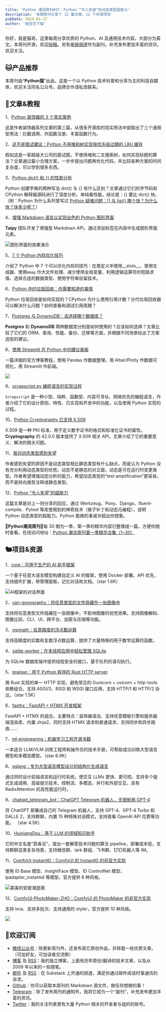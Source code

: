 ```yaml
---
title: 'Python 潮流周刊#37：Python “令人失望”的动态类型超能力'
description: '本期周刊分享了 12 篇文章，12 个开源项目'
pubDate: 2024-01-27
author: '豌豆花下猫'
---
```


你好，我是猫哥。这里每周分享优质的 Python、AI 及通用技术内容，大部分为英文。本周刊开源，欢迎[投稿](https://github.com/chinesehuazhou/python-weekly)。另有[电报频道](https://t.me/pythontrendingweekly)作为副刊，补充发布更加丰富的资讯，欢迎关注。

## 🐱产品推荐

本周刊由“**Python猫**”出品，这是一个以 Python 技术科普和分享为主的科技自媒体，欢迎关注同名公众号。品牌合作请私信联系。

## 🦄文章&教程

1、[Python 装饰器的 3 个真实案例](https://www.bitecode.dev/p/xmas-decorations-part-3)

这是作者装饰器系列文章的第三篇，从很多开源库的现实用法中提取出了三个通用型用法：拦截调用、作函数注册、丰富函数行为。

2、[这不是面试建议：Python 不用堆和树实现按优先级过期的 LRU 缓存](https://death.andgravity.com/lru-cache)

假如这是一家超级大公司的面试题，不使用堆和二叉搜索树，如何实现标题的算法？文章通过最小合理方案，一步步提出问题再优化代码，并比较各种方案的时间复杂度，可以学到很多东西。

3、[Python dict() 和 {} 的性能分析](https://madebyme.today/blog/python-dict-vs-curly-brackets/)

Python 创建字典的两种写法 dict() 与 {} 有什么区别？文章通过它们的字节码和 CPython 解释器源码进行了深度分析。单纯看性能，结论是：{} 要比 dict() 快。（附：Python 为什么系列曾写过 [Python 疑难问题：\[\] 与 list() 哪个快？为什么快？快多少呢？](https://pythoncat.top/posts/2020-10-14-list)）

4、[增强 Markdown 语言以实现出色的 Python 图形界面](https://www.taipy.io/posts/augmenting-the-markdown-language-for-great-python-graphical-interfaces)

**Taipy** 团队开发了增强型 Markdown API，通过添加标签在内容中生成图形界面元素。

![图形界面的效果演示](https://img.pythoncat.top/taipy_markdown.gif)

5、[7 个 Python 内存优化技巧](https://medium.com/techtofreedom/7-python-memory-optimization-tricks-to-enhance-your-codes-efficiency-5ef65bf415e7)

介绍了 Python 中 7 个可以优化内存的技巧：在类定义中使用\_\_slots\_\_、使用生成器、使用`mmap` 作大文件处理、减少使用全局变量、利用逻辑运算符的短路求值、选择合适的数据类型、使用字符串驻留技术。

6、[Python 中的垃圾回收：你需要知道的事情](https://rushter.com/blog/python-garbage-collector/)

Python 垃圾回收是如何实现的？CPython 为什么使用引用计数？分代垃圾回收器可以解决什么问题？如何查看和调试引用周期？

7、[Postgres 与 DynamoDB：该选择哪个数据库？](https://testdriven.io/blog/postgres-vs-dynamodb/)

**Postgres** 和 **DynamoDB** 两种数据库分别是如何使用的？应该如何选择？文章比较了它们的 ORM、查询、性能、备份、迁移等方面，并根据不同场景给出了方案选型的建议。

8、[使用 Streamlit 在 Python 中创建仪表板](https://blog.streamlit.io/crafting-a-dashboard-app-in-python-using-streamlit/)

一篇详细的官方博客教程，使用 Pandas 作数据整理，用 Altair/Plotly 作数据可视化，用 Streamlit 作前端。

![](https://img.pythoncat.top/streamlit-dashboard-python.png)

9、[scrapscript.py 编程语言的实现过程](https://bernsteinbear.com/blog/scrapscript/)

`Scrapscript` 是一种小型、纯粹、函数型、内容可寻址、网络优先的编程语言，作者介绍了它的设计原则、特性、已实现和开发中的功能，以及使用 Python 实现的过程。

10、[Python Cryptography 已支持 X.509](https://blog.trailofbits.com/2024/01/25/we-build-x-509-chains-so-you-dont-have-to/)

X.509 是一种 PKI 标准，用于定义数字证书的格式和标准化证书的属性。**Cryptography** 的 42.0.0 版本提供了 X.509 相关 API，文章介绍了它的重要意义、解决的相关问题。

11、[我对动态类型感到失望](https://buttondown.email/hillelwayne/archive/i-am-disappointed-by-dynamic-typing/)

作者感到失望的原因不是动态类型相比静态类型有什么缺点，而是认为 Python 没有充分利用动态类型的优势。动态不是静态的对立面，动态是可在运行时变更类型。作者希望增强动态分析的能力，希望动态类型的“test amplification”更容易，而不是转向类型注释或静态类型。

12、[Python “令人失望”的超能力](https://lukeplant.me.uk/blog/posts/pythons-disappointing-superpowers/)

这篇文章是对上一则分享的回应，通过 Werkzeug、Pony、Django、fluent-compile、Pytest 等库使用到的神奇技术（猴子补丁和动态元编程），说明 Python 动态类型的超能力。Python 能做的事或许超出你想象。

🎁**Python潮流周刊**🎁每 30 期为一季，第一季的精华内容已整理成一篇，方便你随时查看。在线访问地址：[Python 潮流周刊第一季精华合集（1~30）](https://pythoncat.top/posts/2023-12-11-weekly)

## 🐿️项目&资源

1、[core：可用于生产的 AI 助手框架](https://github.com/cheshire-cat-ai/core)

一个基于任意大语言模型构建自定义 AI 的框架，使用 Docker 部署。API 优先，支持插件扩展，带管理面板，记忆对话和文档。（star 1.6K）

![AI框架的对话界面](https://img.pythoncat.top/2024-01-26_core.png)

2、[van-gonography：将任意类型的文件隐藏在一张图像中](https://github.com/JoshuaKasa/van-gonography)

支持将任意类型文件隐藏在一张图像中，不影响图像的视觉效果。支持图像解码、图像比较、CLI、UI、跨平台、加密与压缩等功能。

3、[mpmath：任意精度的浮点数运算](https://github.com/mpmath/mpmath)

支持高精度的实数和复数浮点数运算，提供了大量特殊的用于数学运算的函数。

4、[sqlite-worker：在多线程应用中轻松管理 SQLite](https://github.com/roshanlam/sqlite-worker)

为 SQLite 数据库操作提供线程安全的接口，基于队列的语句执行。

5、[granian：用于 Python 程序的 Rust HTTP server](https://github.com/emmett-framework/granian)

用 Rust 实现的单一 HTTP 实现，避免常见的 Gunicorn + uvicorn + http-tools 依赖组合。支持 ASGI/3、RSGI 和 WSGI 接口应用，支持 HTTP/1 和 HTTP/2 协议。（star 1.5K）

6、[fasthx：FastAPI + HTMX 开发框架](https://github.com/volfpeter/fasthx)

FastAPI + HTMX 的组合，主要特点：装饰器语法、支持任意模板引擎和服务器端渲染库、内置 Jinja2、同时支持 HTMX 请求和普通请求、支持同步和异步路由……

7、[ml-engineering：机器学习工程开源书籍](https://github.com/stas00/ml-engineering)

一本适合 LLM/VLM 训练工程师和操作员的技术手册，可帮助成功训练大型语言模型和多模态模型。（star 6.9K）

8、[sglang：专为大型语言模型设计的结构化生成语言](https://github.com/sgl-project/sglang)

通过同时设计前端语言和运行时系统，使交互 LLMs 更快、更可控。支持多个链式生成调用、高级提示技术、控制流、多模态、并行和外部交互，具有 RadixAttention 的高性能运行时。

9、[chatgpt_telegram_bot：ChatGPT Telegram 机器人，无限制用 GPT-4 ](https://github.com/father-bot/chatgpt_telegram_bot)

将 ChatGPT 部署成自己的 Telegram 机器人，支持 GPT-4、GPT-4 Turbo 和 DALLE 2，支持群聊，内置 15 种特殊对话模式，支持查看 OpenAI API 花费等功能。 （star 4.5K）

10、[HuixiangDou：基于 LLM 的领域知识助手](https://github.com/InternLM/HuixiangDou)

它的中文名是“茴香豆”，提出一套解答技术问题的算法 pipeline，部署成本低，支持群聊这类复杂场景，支持微信群、lark 群组、飞书群、钉钉机器人等 IM。

11、[ComfyUI-InstantID：ComfyUI 的 InstantID 的非官方实现](https://github.com/ZHO-ZHO-ZHO/ComfyUI-InstantID)

使用 ID Base 模型、InsightFace 模型、ID ControlNet 模型、Ipadapter_instantid 等模型，官方提供 8 种风格。

![美美的安妮海瑟薇](https://img.pythoncat.top/2024-01-27_ComfyUI-InstantID.png)

12、[ComfyUI-PhotoMaker-ZHO：ComfyUI 的 PhotoMaker 的非官方实现](https://github.com/ZHO-ZHO-ZHO/ComfyUI-PhotoMaker-ZHO)

支持 lora、支持多批次、支持通用的 styler，官方提供 10 种风格。

![](https://img.pythoncat.top/2024-01-27_ComfyUI-PhotoMaker.png)

## 🐼欢迎订阅

- [微信公众号](https://img.pythoncat.top/python_cat.jpg)：除更新周刊外，还发布其它原创作品，并转载一些优质文章。（可加好友，可加读者交流群）
- [博客](https://pythoncat.top) 及 [RSS](https://pythoncat.top/rss.xml)：我的独立博客，上面有历年原创/翻译的技术文章，以及从 2009 年以来的一些随笔。
- [邮件](https://pythoncat.substack.com) 及 [RSS](https://pythoncat.substack.com/feed)：在 Substack 上开通的频道，满足你通过邮件阅读时事通讯的诉求。
- [Github](https://github.com/chinesehuazhou/python-weekly)：你可以获取本周刊的 Markdown 源文件，做任何想做的事！
- [Telegram](https://t.me/pythontrendingweekly)：除了发布周刊的通知外，我将它视为一个“副刊”，补充发布更加丰富的资讯。
- [Twitter](https://twitter.com/chinesehuazhou)：我的关注列表里有大量 Python 相关的开发者与组织的账号。